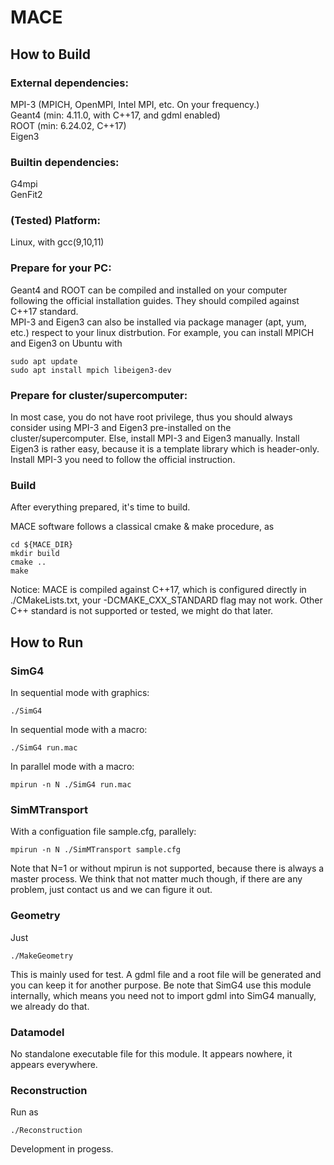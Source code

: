 # MACE

## How to Build

### External dependencies:  
MPI-3   (MPICH, OpenMPI, Intel MPI, etc. On your frequency.)  
Geant4  (min: 4.11.0, with C++17, and gdml enabled)  
ROOT    (min: 6.24.02, C++17)  
Eigen3  

### Builtin dependencies:  
G4mpi  
GenFit2  

### (Tested) Platform:  
Linux, with gcc(9,10,11)

### Prepare for your PC:  
Geant4 and ROOT can be compiled and installed on your computer following the official installation guides. They should compiled against C++17 standard.  
MPI-3 and Eigen3 can also be installed via package manager (apt, yum, etc.) respect to your linux distrbution. For example, you can install MPICH and Eigen3 on Ubuntu with
```shell
sudo apt update
sudo apt install mpich libeigen3-dev
```

### Prepare for cluster/supercomputer:  
In most case, you do not have root privilege, thus you should always consider using MPI-3 and Eigen3 pre-installed on the cluster/supercomputer. Else, install MPI-3 and Eigen3 manually. Install Eigen3 is rather easy, because it is a template library which is header-only. Install MPI-3 you need to follow the official instruction.  

### Build

After everything prepared, it's time to build.  

MACE software follows a classical cmake & make procedure, as
```shell
cd ${MACE_DIR}
mkdir build
cmake ..
make
```
Notice: MACE is compiled against C++17, which is configured directly in ./CMakeLists.txt, your -DCMAKE_CXX_STANDARD flag may not work. Other C++ standard is not supported or tested, we might do that later.  

## How to Run

### SimG4
In sequential mode with graphics:
```shell
./SimG4
```
In sequential mode with a macro:
```shell
./SimG4 run.mac
```
In parallel mode with a macro:
```shell
mpirun -n N ./SimG4 run.mac
```

### SimMTransport
With a configuation file sample.cfg, parallely:
```shell
mpirun -n N ./SimMTransport sample.cfg
```
Note that N=1 or without mpirun is not supported, because there is always a master process. We think that not matter much though, if there are any problem, just contact us and we can figure it out.

### Geometry
Just
```shell
./MakeGeometry
```
This is mainly used for test. A gdml file and a root file will be generated and you can keep it for another purpose. Be note that SimG4 use this module internally, which means you need not to import gdml into SimG4 manually, we already do that.

### Datamodel
No standalone executable file for this module. It appears nowhere, it appears everywhere.

### Reconstruction
Run as
```shell
./Reconstruction
```
Development in progess.